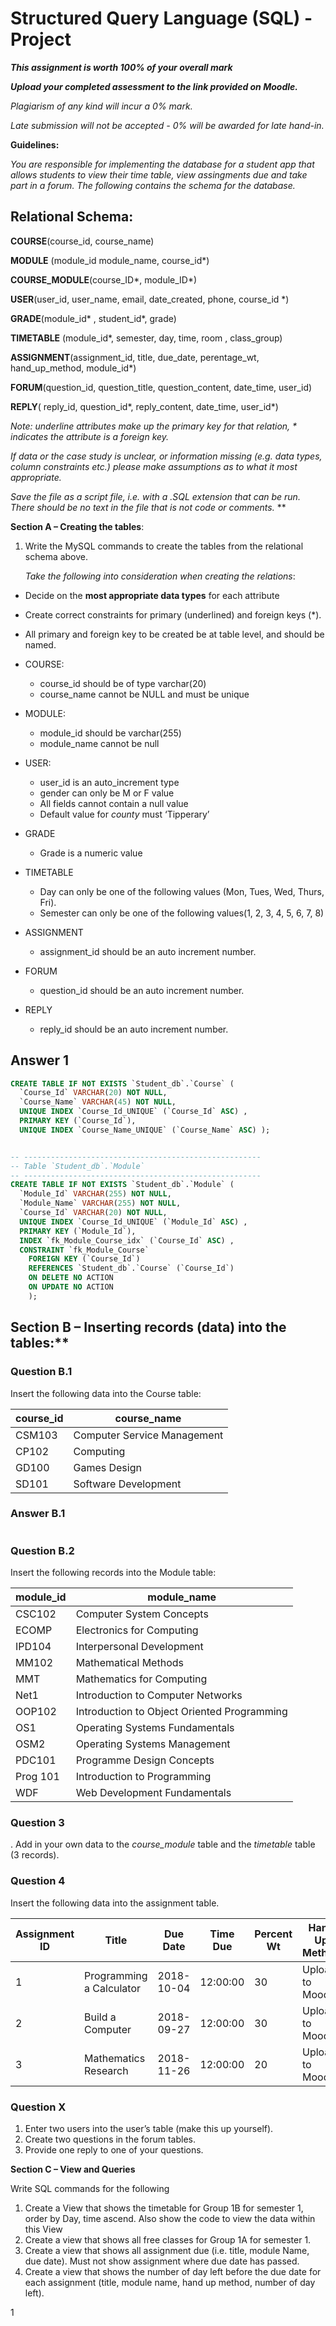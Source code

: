 ﻿

# Structured Query Language (SQL) - Project


***This assignment is worth 100% of your overall mark***

***Upload your completed assessment to the link provided on Moodle.***

*Plagiarism of any kind will incur a 0% mark.*

*Late submission will not be accepted - 0% will be awarded for late hand-in.*

**Guidelines:**

*You are responsible for implementing the database for a student app that allows students to view their time table, view assingments due and take part in a forum.  The following contains the schema for the database.*
## **Relational Schema:**

**COURSE**(course\_id, course\_name)

**MODULE** (module\_id  module\_name, course\_id\*)

**COURSE\_MODULE**(course\_ID\*, module\_ID\*)

**USER**(user\_id, user\_name, email, date\_created,  phone, course\_id \*)

**GRADE**(module\_id\* , student\_id\*, grade)

**TIMETABLE** (module\_id\*, semester, day, time, room , class\_group)

**ASSIGNMENT**(assignment\_id, title, due\_date, perentage\_wt, hand\_up\_method, module\_id\*)

**FORUM**(question\_id, question\_title, question\_content, date\_time, user\_id)

**REPLY**( reply\_id, question\_id\*, reply\_content, date\_time, user\_id\*)

*Note: underline attributes make up the primary key for that relation,  \* indicates the attribute is a foreign key.*

*If data or the case study is unclear, or information missing (e.g. data types, column constraints etc.) please make assumptions as to what it most appropriate.*

*Save the file as a script file, i.e. with a .SQL extension that can be run.  There should be no text in the file that is not code or comments.*
**


**Section A – Creating the tables**:

1. Write the MySQL commands to create the tables from the relational schema above.  

   *Take the following into consideration when creating the relations*:

- Decide on the **most appropriate data types** for each attribute
- Create correct constraints for primary (underlined) and foreign keys (\*).
- All primary and foreign key to be created be at table level, and should be named.

- COURSE:
  - course\_id should be of type varchar(20)
  - course\_name cannot be NULL and must be unique
- MODULE:
  - module\_id should be varchar(255)
  - module\_name cannot be null
- USER:
  - user\_id is an auto\_increment type
  - gender can only be M or F value
  - All fields cannot contain a null value
  - Default value for *county* must ‘Tipperary’
- GRADE
  - Grade is a numeric value
- TIMETABLE
  - Day can only be one of the following values (Mon, Tues, Wed, Thurs, Fri).
  - Semester can only be one of the following values(1, 2, 3, 4, 5, 6, 7, 8)
- ASSIGNMENT
  - assignment\_id should be an auto increment number.
- FORUM
  - question\_id should be an auto increment number.
- REPLY
  - reply\_id should be an auto increment number.

## Answer 1

```sql
CREATE TABLE IF NOT EXISTS `Student_db`.`Course` (
  `Course_Id` VARCHAR(20) NOT NULL,
  `Course_Name` VARCHAR(45) NOT NULL,
  UNIQUE INDEX `Course_Id_UNIQUE` (`Course_Id` ASC) ,
  PRIMARY KEY (`Course_Id`),
  UNIQUE INDEX `Course_Name_UNIQUE` (`Course_Name` ASC) );


-- -----------------------------------------------------
-- Table `Student_db`.`Module`
-- -----------------------------------------------------
CREATE TABLE IF NOT EXISTS `Student_db`.`Module` (
  `Module_Id` VARCHAR(255) NOT NULL,
  `Module_Name` VARCHAR(255) NOT NULL,
  `Course_Id` VARCHAR(20) NOT NULL,
  UNIQUE INDEX `Course_Id_UNIQUE` (`Module_Id` ASC) ,
  PRIMARY KEY (`Module_Id`),
  INDEX `fk_Module_Course_idx` (`Course_Id` ASC) ,
  CONSTRAINT `fk_Module_Course`
    FOREIGN KEY (`Course_Id`)
    REFERENCES `Student_db`.`Course` (`Course_Id`)
    ON DELETE NO ACTION
    ON UPDATE NO ACTION
    );
```

## Section B – Inserting records (data) into the tables:**

### Question B.1

Insert the following data into the Course table:

| course_id | course_name                 |
|-----------|-----------------------------|
| CSM103    | Computer Service Management |
| CP102     | Computing                   |
| GD100     | Games Design                |
| SD101     | Software Development        |

### Answer B.1

```sql

```

### Question B.2

Insert the following records into the Module table:

| module_id | module_name|
|---|---|
| CSC102 | Computer System Concepts|
| ECOMP | Electronics for Computing|
| IPD104 | Interpersonal Development|
| MM102 | Mathematical Methods|
| MMT | Mathematics for Computing|
| Net1 | Introduction to Computer Networks|
| OOP102 | Introduction to Object Oriented Programming|
| OS1 | Operating Systems Fundamentals|
| OSM2 | Operating Systems Management|
| PDC101 | Programme Design Concepts|
| Prog 101 | Introduction to Programming|
| WDF | Web Development Fundamentals|

### Question 3

. Add in your own data to the *course\_module* table and the *timetable* table (3 records).

### Question 4

Insert the following data into the assignment table.

| Assignment ID | Title                   | Due Date   | Time Due  | Percent Wt | Hand Up Method     | Module ID |
|---------------|-------------------------|------------|-----------|------------|---------------------|-----------|
| 1             | Programming a Calculator | 2018-10-04 | 12:00:00  | 30         | Upload to Moodle    | Prog101   |
| 2             | Build a Computer        | 2018-09-27 | 12:00:00  | 30         | Upload to Moodle    | CSC102    |
| 3             | Mathematics Research      | 2018-11-26 | 12:00:00  | 20         | Upload to Moodle    | MMT       |

### Question X

1. Enter two users into the user’s table (make this up yourself).
2. Create two questions in the forum tables.
3. Provide one reply to one of your questions.

**Section C – View and Queries**

Write SQL commands for the following

1. Create a View that shows the timetable for Group 1B for semester 1, order by Day, time ascend.  Also show the code to view the data within this View
1. Create a view that shows all free classes for Group 1A for semester 1.
1. Create a view that shows all assignment due (i.e. title, module Name, due date).   Must not show assignment where due date has passed.
1. Create a view that shows the number of day left before the due date for each assignment (title, module name, hand up method, number of day left).  


1

